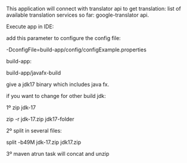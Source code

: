 This application will connect with translator api to get translation:
list of available translation services so far:
google-translator api.


Execute app in IDE:

add this parameter to configure the config file:

-DconfigFile=build-app/config/configExample.properties

build-app:

build-app/javafx-build

give a jdk17 binary which includes java fx.

if you want to change for other build jdk:

1º zip jdk-17

zip -r jdk-17.zip jdk17-folder

2º split in several files:

split -b49M jdk-17.zip jdk17.zip

3º maven atrun task will concat and unzip